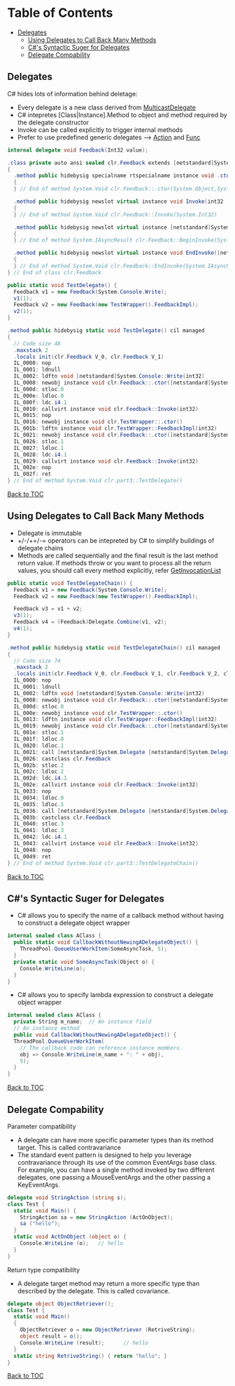 Table of Contents
=================

* [Delegates](#delegates)
  * [Using Delegates to Call Back Many Methods](#using-delegates-to-call-back-many-methods)
  * [C#'s Syntactic Suger for Delegates](#c#'s-syntactic-suger-for-delegates)
  * [Delegate Compability](#delegate-compability)

Delegates
---------

C# hides lots of information behind deletage:

* Every delegate is a new class derived from [MulticastDelegate](https://docs.microsoft.com/en-us/dotnet/api/system.multicastdelegate?view=netcore-2.2)
* C# intepretes [Class|Instance].Method to object and method required by the delegate constructor
* Invoke can be called explicitly to trigger internal methods
* Prefer to use predefined generic delegates --> [Action](https://docs.microsoft.com/en-us/dotnet/api/system.action?view=netcore-2.2) and [Func](https://docs.microsoft.com/en-us/dotnet/api/system.func-1?view=netcore-2.2)

```csharp
internal delegate void Feedback(Int32 value);

.class private auto ansi sealed clr.Feedback extends [netstandard]System.MulticastDelegate
{
  .method public hidebysig specialname rtspecialname instance void .ctor([netstandard]System.Object object, intptr method) cil managed
  {
  } // End of method System.Void clr.Feedback::.ctor(System.Object,System.IntPtr)

  .method public hidebysig newslot virtual instance void Invoke(int32 'value') cil managed
  {
  } // End of method System.Void clr.Feedback::Invoke(System.Int32)

  .method public hidebysig newslot virtual instance [netstandard]System.IAsyncResult BeginInvoke(int32 'value', [netstandard]System.AsyncCallback callback, [netstandard]System.Object object) cil managed
  {
  } // End of method System.IAsyncResult clr.Feedback::BeginInvoke(System.Int32,System.AsyncCallback,System.Object)

  .method public hidebysig newslot virtual instance void EndInvoke([netstandard]System.IAsyncResult result) cil managed
  {
  } // End of method System.Void clr.Feedback::EndInvoke(System.IAsyncResult)
} // End of class clr.Feedback

public static void TestDelegate() {
  Feedback v1 = new Feedback(System.Console.Write);
  v1(1);
  Feedback v2 = new Feedback(new TestWrapper().FeedbackImpl);
  v2(1);
}

.method public hidebysig static void TestDelegate() cil managed
{
  // Code size 48
  .maxstack 2
  .locals init(clr.Feedback V_0, clr.Feedback V_1)
  IL_0000: nop
  IL_0001: ldnull
  IL_0002: ldftn void [netstandard]System.Console::Write(int32)
  IL_0008: newobj instance void clr.Feedback::.ctor([netstandard]System.Object, intptr)
  IL_000d: stloc.0
  IL_000e: ldloc.0
  IL_000f: ldc.i4.1
  IL_0010: callvirt instance void clr.Feedback::Invoke(int32)
  IL_0015: nop
  IL_0016: newobj instance void clr.TestWrapper::.ctor()
  IL_001b: ldftn instance void clr.TestWrapper::FeedbackImpl(int32)
  IL_0021: newobj instance void clr.Feedback::.ctor([netstandard]System.Object, intptr)
  IL_0026: stloc.1
  IL_0027: ldloc.1
  IL_0028: ldc.i4.1
  IL_0029: callvirt instance void clr.Feedback::Invoke(int32)
  IL_002e: nop
  IL_002f: ret
} // End of method System.Void clr.part3::TestDelegate()
```

[Back to TOC](#table-of-contents)

Using Delegates to Call Back Many Methods
-----------------------------------------

* Delegate is immutable
* +/-/+=/-= operators can be intepreted by C# to simplify buildings of delegate chains
* Methods are called sequentially and the final result is the last method return value. If methods throw or you want to process all the return values, you should call every method explicitly, refer [GetInvocationList](https://docs.microsoft.com/en-us/dotnet/api/system.delegate.getinvocationlist?view=netcore-2.2)

```csharp
public static void TestDelegateChain() {
  Feedback v1 = new Feedback(System.Console.Write);
  Feedback v2 = new Feedback(new TestWrapper().FeedbackImpl);

  Feedback v3 = v1 + v2;
  v3(1);
  Feedback v4 = (Feedback)Delegate.Combine(v1, v2);
  v4(1);
}

.method public hidebysig static void TestDelegateChain() cil managed
{
  // Code size 74
  .maxstack 2
  .locals init(clr.Feedback V_0, clr.Feedback V_1, clr.Feedback V_2, clr.Feedback V_3)
  IL_0000: nop
  IL_0001: ldnull
  IL_0002: ldftn void [netstandard]System.Console::Write(int32)
  IL_0008: newobj instance void clr.Feedback::.ctor([netstandard]System.Object, intptr)
  IL_000d: stloc.0
  IL_000e: newobj instance void clr.TestWrapper::.ctor()
  IL_0013: ldftn instance void clr.TestWrapper::FeedbackImpl(int32)
  IL_0019: newobj instance void clr.Feedback::.ctor([netstandard]System.Object, intptr)
  IL_001e: stloc.1
  IL_001f: ldloc.0
  IL_0020: ldloc.1
  IL_0021: call [netstandard]System.Delegate [netstandard]System.Delegate::Combine([netstandard]System.Delegate, [netstandard]System.Delegate)
  IL_0026: castclass clr.Feedback
  IL_002b: stloc.2
  IL_002c: ldloc.2
  IL_002d: ldc.i4.1
  IL_002e: callvirt instance void clr.Feedback::Invoke(int32)
  IL_0033: nop
  IL_0034: ldloc.0
  IL_0035: ldloc.1
  IL_0036: call [netstandard]System.Delegate [netstandard]System.Delegate::Combine([netstandard]System.Delegate, [netstandard]System.Delegate)
  IL_003b: castclass clr.Feedback
  IL_0040: stloc.3
  IL_0041: ldloc.3
  IL_0042: ldc.i4.1
  IL_0043: callvirt instance void clr.Feedback::Invoke(int32)
  IL_0048: nop
  IL_0049: ret
} // End of method System.Void clr.part3::TestDelegateChain()
```

[Back to TOC](#table-of-contents)

C#'s Syntactic Suger for Delegates
----------------------------------

* C# allows you to specify the name of a callback method without having to construct a delegate object wrapper

```csharp
internal sealed class AClass {
  public static void CallbackWithoutNewingADelegateObject() {
    ThreadPool.QueueUserWorkItem(SomeAsyncTask, 5);
  }
  private static void SomeAsyncTask(Object o) {
    Console.WriteLine(o);
  }
}
```

* C# allows you to specify lambda expression to construct a delegate object wrapper

```csharp
internal sealed class AClass {
  private String m_name;  // An instance field
  // An instance method
  public void CallbackWithoutNewingADelegateObject() {
  ThreadPool.QueueUserWorkItem(
    // The callback code can reference instance members.
    obj => Console.WriteLine(m_name + ": " + obj),
    5);
  }
}
```

[Back to TOC](#table-of-contents)

Delegate Compability
--------------------

Parameter compatibility

* A delegate can have more specific parameter types than its method target. This is called contravariance
* The standard event pattern is designed to help you leverage contravariance through its use of the common EventArgs base class. For example, you can have a single method invoked by two different delegates, one passing a MouseEventArgs and the other passing a KeyEventArgs.

```csharp
delegate void StringAction (string s);
class Test {
  static void Main() {
    StringAction sa = new StringAction (ActOnObject);
    sa ("hello");
  }
  static void ActOnObject (object o) {
    Console.WriteLine (o);   // hello
  }
}
```

Return type compatibility

* A delegate target method may return a more specific type than described by the delegate. This is called covariance.

```csharp
delegate object ObjectRetriever();
class Test {
  static void Main()
  {
    ObjectRetriever o = new ObjectRetriever (RetriveString);
    object result = o();
    Console.WriteLine (result);      // hello
  }
  static string RetriveString() { return "hello"; }
}
```

[Back to TOC](#table-of-contents)
